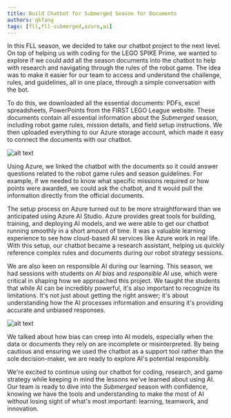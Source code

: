 ```yaml
---
title: Build Chatbot for Submerged Season for Documents
authors: qkfang
tags: [fll,fll-submerged,azure,ai]
---
```



In this FLL season, we decided to take our chatbot project to the next level. On top of helping us with coding for the LEGO SPIKE Prime, we wanted to explore if we could add all the season documents into the chatbot to help with research and navigating through the rules of the robot game. The idea was to make it easier for our team to access and understand the challenge, rules, and guidelines, all in one place, through a simple conversation with the bot.

To do this, we downloaded all the essential documents: PDFs, excel spreadsheets, PowerPoints from the FIRST LEGO League website. These documents contain all essential information about the *Submerged* season, including robot game rules, mission details, and field setup instructions. We then uploaded everything to our Azure storage account, which made it easy to connect the documents with our chatbot.

![alt text](/imgblog/submerged-chatbot-docs.png)

Using Azure, we linked the chatbot with the documents so it could answer questions related to the robot game rules and season guidelines. For example, if we needed to know what specific missions required or how points were awarded, we could ask the chatbot, and it would pull the information directly from the official documents.

The setup process on Azure turned out to be more straightforward than we anticipated using Azure AI Studio. Azure provides great tools for building, training, and deploying AI models, and we were able to get our chatbot running smoothly in a short amount of time. It was a valuable learning experience to see how cloud-based AI services like Azure work in real life. With this setup, our chatbot became a research assistant, helping us quickly reference complex rules and documents during our robot strategy sessions.

We are also keen on responsible AI during our learning. This season, we had sessions with students on *AI bias* and *responsible AI* use, which were critical in shaping how we approached this project. We taught the students that while AI can be incredibly powerful, it's also important to recognize its limitations. It's not just about getting the right answer; it's about understanding how the AI processes information and ensuring it's providing accurate and unbiased responses.

![alt text](/imgblog/submerged-screen.png)

We talked about how bias can creep into AI models, especially when the data or documents they rely on are incomplete or misinterpreted. By being cautious and ensuring we used the chatbot as a support tool rather than the sole decision-maker, we are ready to explore AI's potential responsibly.

We're excited to continue using our chatbot for coding, research, and game strategy while keeping in mind the lessons we've learned about using AI. Our team is ready to dive into the *Submerged* season with confidence, knowing we have the tools and understanding to make the most of AI without losing sight of what's most important: learning, teamwork, and innovation.
